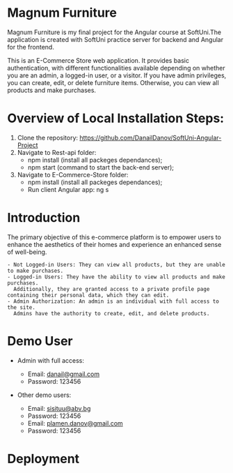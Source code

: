 <!-- # SoftUni-Angular-Project
The final project for the Angular course at Software University.

https://danaildanov.github.io/SoftUni-Angular-Project/ -->



# Magnum Furniture

Magnum Furniture is my final project for the Angular course at SoftUni.The application is created with SoftUni practice server for backend and Angular for the frontend.

This is an E-Commerce Store web application. It provides basic authentication, with different functionalities available depending on whether you are an admin, a logged-in user, or a visitor. If you have admin privileges, you can create, edit, or delete furniture items. Otherwise, you can view all products and make purchases.

# Overview of Local Installation Steps:

1. Clone the repository: https://github.com/DanailDanov/SoftUni-Angular-Project
2. Navigate to Rest-api folder: 
    - npm install (install all packeges dependances);
    - npm start (command to start the back-end server);
3. Navigate to E-Commerce-Store folder: 
    - npm install (install all packeges dependances);
    - Run client Angular app: ng s

# Introduction 

 The primary objective of this e-commerce platform is to empower users to enhance the aesthetics of their homes and experience an enhanced sense of well-being.

    - Not Logged-in Users: They can view all products, but they are unable to make purchases. 
    - Logged-in Users: They have the ability to view all products and make purchases.
      Additionally, they are granted access to a private profile page containing their personal data, which they can edit.
    - Admin Authorization: An admin is an individual with full access to the site.
      Admins have the authority to create, edit, and delete products.

# Demo User

 * Admin with full access: 
    - Email: danail@gmail.com
    - Password: 123456

 * Other demo users: 
    - Email: sisituu@abv.bg
    - Password: 123456
    - Email: plamen.danov@gmail.com
    - Password: 123456

# Deployment


    